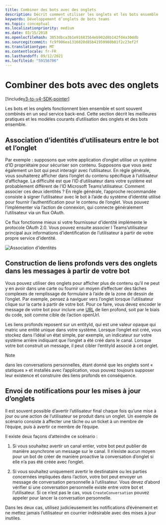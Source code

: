 ```yaml
---
title: Combiner des bots avec des onglets
description: Décrit comment utiliser les onglets et les bots ensemble
keywords: Développement d’onglets de bots teams
ms.topic: conceptual
ms.localizationpriority: medium
ms.date: 03/15/2018
ms.openlocfilehash: 3053dbca3b1e91683564eb902d8b142fd4a30ddb
ms.sourcegitcommit: fc9f906ea1316028d85b41959980b81f2c23ef2f
ms.translationtype: MT
ms.contentlocale: fr-FR
ms.lasthandoff: 09/12/2021
ms.locfileid: "59156706"
---
```

# <a name="combine-bots-with-tabs"></a>Combiner des bots avec des onglets

[!include[v3-to-v4-SDK-pointer](~/includes/v3-to-v4-pointer-bots.md)]

Les bots et les onglets fonctionnent bien ensemble et sont souvent combinés en un seul service back-end. Cette section décrit les meilleures pratiques et les modèles courants d’utilisation des onglets et des bots ensemble.

## <a name="associating-user-identities-across-bot-and-tab"></a>Association d’identités d’utilisateurs entre le bot et l’onglet

Par exemple : supposons que votre application d’onglet utilise un système d’ID propriétaire pour sécuriser son contenu. Supposons que vous avez également un bot qui peut interagir avec l’utilisateur. En règle générale, vous souhaiterez afficher dans l’onglet du contenu spécifique à l’utilisateur d’affichage. La difficulté est que l’ID d’utilisateur dans votre système est probablement différent de l’ID Microsoft Teams’utilisateur. Comment associer ces deux identités ?
En règle générale, l’approche recommandée consiste à signer l’utilisateur avec le bot à l’aide du système d’identité utilisé pour fournir l’authentification pour le contenu de l’onglet. Vous pouvez l’implémenter via l’action de connexion, qui connecte généralement l’utilisateur via un flux OAuth.

Ce flux fonctionne mieux si votre fournisseur d’identité implémente le protocole OAuth 2.0. Vous pouvez ensuite associer l Teams’utilisateur principal aux informations d’identification de l’utilisateur à partir de votre propre service d’identité.

   ![Association d’identités](~/assets/images/bots/associating_contexts.png)

## <a name="constructing-deep-links-to-tabs-in-messages-from-your-bot"></a>Construction de liens profonds vers des onglets dans les messages à partir de votre bot

Vous pouvez utiliser des onglets pour afficher plus de contenu qu’il ne peut y en avoir dans une carte ou fournir un moyen d’effectuer des tâches complexes de remplissage de formulaire à l’aide de la zone de dessin de l’onglet. Par exemple, pensez à naviguer vers l’onglet lorsque l’utilisateur clique sur la carte à partir de votre bot. Pour ce faire, vous devez encoder le message de votre bot pour inclure une [URL](~/concepts/build-and-test/deep-links.md) de lien profond, soit par le biais du code, soit comme cible de l’action openUrl.

Les liens profonds reposent sur un entityId, qui est une valeur opaque qui matric une entité unique dans votre système. Lorsque l’onglet est créé, vous stockez dans l’idéal un état simple, par exemple, un indicateur sur votre système arrière indiquant que l’onglet a été créé dans le canal. Lorsque votre bot construit un message, il peut cibler l’entityId associé à cet onglet.

> [!NOTE]
> dans les conversations personnelles, étant donné que les onglets sont « statiques » et installés avec l’application, vous pouvez toujours supposer leur existence et construire des liens profonds en conséquence.

## <a name="sending-notifications-for-tab-updates"></a>Envoi de notifications pour les mises à jour d’onglets

Il est souvent possible d’avertir l’utilisateur final chaque fois qu’une mise à jour ou une action de l’utilisateur se produit dans un onglet. Un exemple de scénario consiste à affecter une tâche ou un ticket à un membre de l’équipe, puis à avertir ce membre de l’équipe.

Il existe deux façons d’atteindre ce scénario :

1. Si vous souhaitez avertir un canal entier, votre bot peut publier de manière asynchrone un message sur le canal. Il n’existe aucun moyen pour un bot de créer de manière proactive la conversation d’onglet si elle n’a pas été créée avec l’onglet.

2. Si vous souhaitez uniquement avertir le destinataire ou les parties concernées impliquées dans l’action, votre bot peut envoyer un message de conversation personnelle à l’utilisateur. Vous devez d’abord vérifier si une conversation personnelle existe entre votre bot et l’utilisateur. Si ce n’est pas le cas, vous `CreateConversation` pouvez appeler pour lancer la conversation personnelle.

Dans les deux cas, utilisez judicieusement les notifications d’événement et ne mettez jamais l’utilisateur en courrier indésirable avec des mises à jour inutiles.
